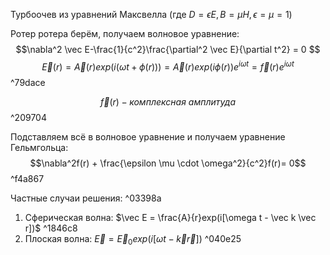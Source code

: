 Турбоочев из уравнений Максвелла (где $D = \epsilon E, B = \mu H, \epsilon= \mu = 1$)

Ротер ротера берём, получаем волновое уравнение: $$\nabla^2 \vec E-\frac{1}{c^2}\frac{\partial^2 \vec E}{\partial t^2} = 0 $$
$$\vec E(r)=\vec A(r)exp(i(\omega t+\phi(r))) = \vec A(r)exp(i\phi(r))e^{i\omega t} = \vec f(r)e^{i\omega t}$$ ^79dace

$$\vec f(r) - комплексная\ амплитуда$$ ^209704

Подставляем всё в волновое уравнение и получаем уравнение Гельмгольца:
$$\nabla^2f(r) + \frac{\epsilon \mu \cdot \omega^2}{c^2}f(r)= 0$$ ^f4a867

Частные случаи решения:  ^03398a
1. Сферическая волна: $\vec E = \frac{A}{r}exp(i[\omega t - \vec k \vec r])$ ^1846c8
2. Плоская волна: $\vec E = \vec E_0 exp(i[\omega t - \vec k \vec r])$ ^040e25

